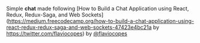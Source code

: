 Simple __chat__ made following [How to Build a Chat Application using React, Redux, Redux-Saga, and Web Sockets](https://medium.freecodecamp.org/how-to-build-a-chat-application-using-react-redux-redux-saga-and-web-sockets-47423e4bc21a by https://twitter.com/flaviocopes) by [@flaviocopes](https://twitter.com/flaviocopes)